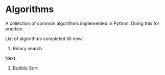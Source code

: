 # Algorithms

A collection of common algorithms implemented in Python. Doing this for practice. 

List of algorithms completed till now: 
1. Binary search

Next:
1. Bubble Sort